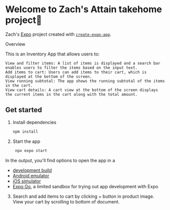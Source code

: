 # Welcome to Zach's Attain takehome project👋

Zach's [Expo](https://expo.dev) project created with [`create-expo-app`](https://www.npmjs.com/package/create-expo-app).

Overview

This is an Inventory App that allows users to:

    View and filter items: A list of items is displayed and a search bar enables users to filter the items based on the input text.
    Add items to cart: Users can add items to their cart, which is displayed at the bottom of the screen.
    View running subtotal: The app shows the running subtotal of the items in the cart.
    View cart details: A cart view at the bottom of the screen displays the current items in the cart along with the total amount.

## Get started

1. Install dependencies

   ```bash
   npm install
   ```

2. Start the app

   ```bash
    npx expo start
   ```

In the output, you'll find options to open the app in a

- [development build](https://docs.expo.dev/develop/development-builds/introduction/)
- [Android emulator](https://docs.expo.dev/workflow/android-studio-emulator/)
- [iOS simulator](https://docs.expo.dev/workflow/ios-simulator/)
- [Expo Go](https://expo.dev/go), a limited sandbox for trying out app development with Expo

3. Search and add items to cart by clicking + button in product image. View your cart by scrolling to bottom of document.  